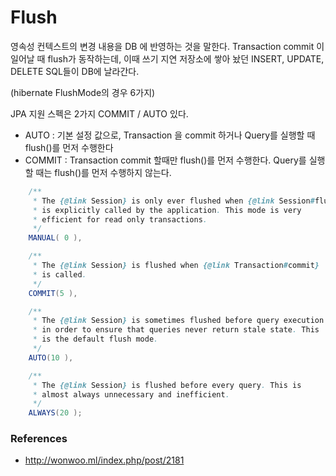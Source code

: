 # Flush

영속성 컨텍스트의 변경 내용을 DB 에 반영하는 것을 말한다.
Transaction commit 이 일어날 때 flush가 동작하는데, 이때 쓰기 지연 저장소에 쌓아 놨던 INSERT, UPDATE, DELETE SQL들이 DB에 날라간다.

(hibernate FlushMode의 경우 6가지)

JPA 지원 스펙은 2가지 COMMIT / AUTO 있다.

- AUTO : 기본 설정 값으로, Transaction 을 commit 하거나 Query를 실행할 때 flush()를 먼저 수행한다
- COMMIT : Transaction commit 할때만 flush()를 먼저 수행한다. Query를 실행할 때는 flush()를 먼저 수행하지 않는다.

~~~java
    /**
	 * The {@link Session} is only ever flushed when {@link Session#flush}
	 * is explicitly called by the application. This mode is very
	 * efficient for read only transactions.
	 */
	MANUAL( 0 ),

	/**
	 * The {@link Session} is flushed when {@link Transaction#commit}
	 * is called.
	 */
	COMMIT(5 ),

	/**
	 * The {@link Session} is sometimes flushed before query execution
	 * in order to ensure that queries never return stale state. This
	 * is the default flush mode.
	 */
	AUTO(10 ),

	/**
	 * The {@link Session} is flushed before every query. This is
	 * almost always unnecessary and inefficient.
	 */
	ALWAYS(20 );
~~~



### References
- http://wonwoo.ml/index.php/post/2181